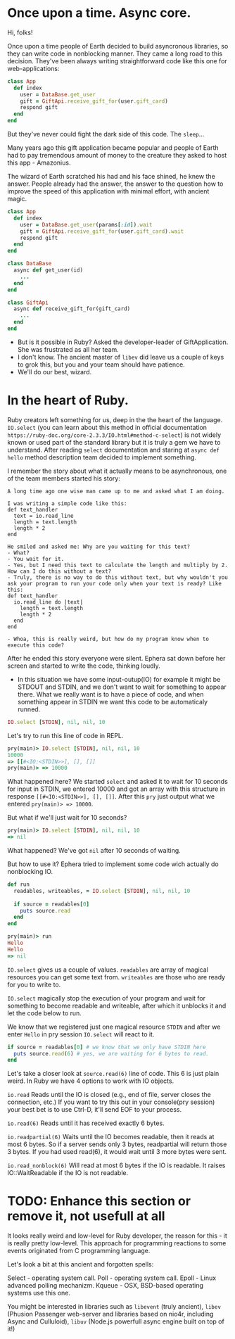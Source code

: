 # Once upon a time. Async core.

Hi, folks!

Once upon a time people of Earth decided to build asyncronous libraries, so they can write code in nonblocking manner. They came a long road to this decision. They've been always writing straightforward code like this one for web-applications:

```ruby
class App
  def index
    user = DataBase.get_user
    gift = GiftApi.receive_gift_for(user.gift_card)
    respond gift
  end
end
```
But they've never could fight the dark side of this code. The `sleep`...

Many years ago this gift application became popular and people of Earth had to pay tremendous amount of money to the creature they asked to host this app - Amazonius.

The wizard of Earth scratched his had and his face shined, he knew the answer. People already had the answer, the answer to the question how to improve the speed of this application with minimal effort, with ancient magic.

```ruby
class App
  def index
    user = DataBase.get_user(params[:id]).wait
    gift = GiftApi.receive_gift_for(user.gift_card).wait
    respond gift
  end
end

class DataBase
  async def get_user(id)
    ...
  end
end

class GiftApi
  async def receive_gift_for(gift_card)
    ...
  end
end
```

- But is it possible in Ruby? Asked the developer-leader of GiftApplication. She was frustrated as all her team.
- I don't know. The ancient master of `libev` did leave us a couple of keys to grok this, but you and your team should have patience.
- We'll do our best, wizard.


# In the heart of Ruby.


Ruby creators left something for us, deep in the the heart of the language. `IO.select` (you can learn about this method in official documentation `https://ruby-doc.org/core-2.3.3/IO.html#method-c-select`) is not widely known or used part of the standard library but it is truly a gem we have to understand. After reading `select` documentation and staring at `async def hello` method description team decided to implement something. 

I remember the story about what it actually means to be asynchronous, one of the team members started his story:

```
A long time ago one wise man came up to me and asked what I am doing.

I was writing a simple code like this:
def text_handler
  text = io.read_line
  length = text.length
  length * 2
end

He smiled and asked me: Why are you waiting for this text?
- What?
- You wait for it.
- Yes, but I need this text to calculate the length and multiply by 2. How can I do this without a text?
- Truly, there is no way to do this without text, but why wouldn't you ask your program to run your code only when your text is ready? Like this:
def text_handler
  io.read_line do |text|
    length = text.length
    length * 2
  end
end

- Whoa, this is really weird, but how do my program know when to execute this code?
```

After he ended this story everyone were silent. Ephera sat down before her screen
and started to write the code, thinking loudly.

- In this situation we have some input-outup(IO) for example it might be STDOUT and STDIN, and we don't want to wait for something to appear there. What we really want is to have a piece of code, and when something appear in STDIN we want this code to be automaticaly runned.

```ruby
IO.select [STDIN], nil, nil, 10
```

Let's try to run this line of code in REPL.

```ruby
pry(main)> IO.select [STDIN], nil, nil, 10
10000
=> [[#<IO:<STDIN>>], [], []]
pry(main)> => 10000
```

What happened here? We started `select` and asked it to wait for 10 seconds for input in STDIN, we entered 10000 and got an array with this structure in response `[[#<IO:<STDIN>>], [], []]`. After this `pry` just output what we entered `pry(main)> => 10000`.


But what if we'll just wait for 10 seconds?
```ruby
pry(main)> IO.select [STDIN], nil, nil, 10
=> nil
```
What happened? We've got `nil` after 10 seconds of waiting.

But how to use it? Ephera tried to implement some code wich actually do nonblocking IO.
```ruby
def run
  readables, writeables, = IO.select [STDIN], nil, nil, 10
  
  if source = readables[0]
    puts source.read 
  end
end
```

```ruby
pry(main)> run 
Hello
Hello
=> nil
```

`IO.select` gives us a couple of values. `readables` are array of magical resources you can get some text from. `writeables` are those who are ready for you to write to.

`IO.select` magically stop the execution of your program and wait for something to become readable and writeable, after which it unblocks it and let the code below to run.

We know that we registered just one magical resource `STDIN` and after we enter `Hello` in pry session `IO.select` will react to it. 
```ruby
if source = readables[0] # we know that we only have STDIN here
  puts source.read(6) # yes, we are waiting for 6 bytes to read.
end
```

Let's take a closer look at `source.read(6)` line of code. This 6 is just plain weird.
In Ruby we have 4 options to work with IO objects.

`io.read`
Reads until the IO is closed (e.g., end of file, server closes the connection, etc.)
If you want to try this out in your console(pry session) your best bet is to use Ctrl-D, it'll send EOF to your process.

`io.read(6)`
Reads until it has received exactly 6 bytes.

`io.readpartial(6)`
Waits until the IO becomes readable, then it reads at most 6 bytes.
So if a server sends only 3 bytes, readpartial will return those 3 bytes.
If you had used read(6), it would wait until 3 more bytes were sent.

`io.read_nonblock(6)`
Will read at most 6 bytes if the IO is readable. It raises IO::WaitReadable if the IO is not readable.



# TODO: Enhance this section or remove it, not usefull at all
It looks really weird and low-level for Ruby developer, the reason for this - it is really pretty low-level. This approach for programming reactions to some events originated from C programming language.

Let's look a bit at this ancient and forgotten spells:

Select - operating system call.
Poll - operating system call.
Epoll - Linux advanced polling mechanizm.
Kqueue - OSX, BSD-based operating systems use this one.

You might be interested in libraries such as `libevent` (truly ancient), `libev` (Phusion Passenger web-server and libraries based on nio4r, including Async and Culluloid), `libuv` (Node.js powerfull async engine built on top of it!)
